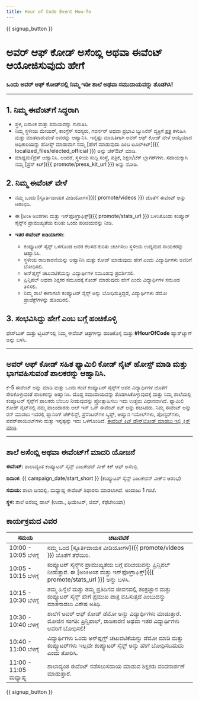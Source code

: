 ```yaml
---
title: Hour of Code Event How-To
---
```


{{ signup_button }}

# ಅವರ್ ಆಫ್‌ ಕೋಡ್ ಅಸೆಂಬ್ಲಿ ಅಥವಾ ಈವೆಂಟ್ ಆಯೋಜಿಸುವುದು ಹೇಗೆ

### ಒಂದು ಅವರ್ ಆಫ್ ಕೋಡ್‌ನಲ್ಲಿ ನಿಮ್ಮ ಇಡೀ ಶಾಲೆ ಅಥವಾ ಸಮುದಾಯವನ್ನು ತೊಡಗಿಸಿ!

* * *

## 1. ನಿಮ್ಮ ಈವೆಂಟ್‌ಗೆ ಸಿದ್ಧರಾಗಿ

- ಸ್ಥಳ, ದಿನಾಂಕ ಮತ್ತು ಸಮಯವನ್ನು ಗುರುತಿಸಿ.
- ನಿಮ್ಮ ಸ್ಥಳೀಯ ಮೇಯರ್, ಕಾಂಗ್ರೆಸ್‌ ಸದಸ್ಯರು, ಗವರ್ನರ್‌ ಅಥವಾ ಪ್ರಭಾವಿ ಬ್ಯುಸಿನೆಸ್ ವ್ಯಕ್ತಿಗೆ [ಪತ್ರ](https://hourofcode.com/promote/resources#sample-emails) ಕಳುಹಿಸಿ ಮತ್ತು ಮಾತನಾಡುವಂತೆ ಅವರನ್ನು ಆಹ್ವಾನಿಸಿ. ಇನ್ನಷ್ಟು ಮಾಹಿತಿಗಾಗಿ ಅವರ್ ಆಫ್ ಕೋಡ್‌ ವೇಳೆ ಆಯ್ಕೆಯಾದ ಅಧಿಕಾರಿಯನ್ನು ಹೋಸ್ಟ್‌ ಮಾಡುವಾಗ ನಮ್ಮ [ಹೇಗೆ ಮಾಡುವುದು ಎಂಬ ಟೂಲ್‌ಕಿಟ್]({{ localized_files/elected_official }}) ಅನ್ನು ಚೆಕ್ಔಟ್ ಮಾಡಿ.
- ಮಾಧ್ಯಮ/ಪ್ರೆಸ್ ಆಹ್ವಾನಿಸಿ. ಅಂದರೆ, ಸ್ಥಳೀಯ ಸುದ್ದಿ ಸಂಸ್ಥೆ, ಪತ್ರಿಕೆ, ಶಿಕ್ಷಣ/ಟೆಕ್ ಬ್ಲಾಗರ್‌ಗಳು. ಸಹಾಯಕ್ಕಾಗಿ ನಮ್ಮ [ಪ್ರೆಸ್ ಕಿಟ್]({{ promote/press_kit_url }}) ಅನ್ನು ನೋಡಿ.

## 2. ನಿಮ್ಮ ಈವೆಂಟ್‌ ವೇಳೆ

- ನಮ್ಮ ಒಂದು [ಸ್ಫೂರ್ತಿದಾಯಕ ವೀಡಿಯೋಗಳ]({{ promote/videos }}) ಜೊತೆಗೆ ಈವೆಂಟ್ ಅನ್ನು ಆರಂಭಿಸಿ.
- ಈ [ಅಂಕಿ ಅಂಶಗಳು ಮತ್ತು ಇನ್‌ಫೋಗ್ರಾಫಿಕ್ಸ್‌]({{ promote/stats_url }}) ಬಳಸಿಕೊಂಡು ಕಂಪ್ಯೂರ್ ಸೈನ್ಸ್‌ನ ಪ್ರಾಮುಖ್ಯತೆಯ ಕುರಿತು ಒಂದು ಪರಿಚಯವನ್ನು ನೀಡಿ.   
      
    
- **ಇತರ ಈವೆಂಟ್ ಐಡಿಯಾಗಳು**: 
    - ಕಂಪ್ಯೂಟರ್ ಸೈನ್ಸ್ ಒಳಗೊಂಡ ಅವರ ಕೆಲಸದ ಕುರಿತು ಚರ್ಚಿಸಲು ಸ್ಥಳೀಯ ಉದ್ಯಮದ ನಾಯಕರನ್ನು ಆಹ್ವಾನಿಸಿ.
    - ಸ್ಥಳೀಯ ರಾಜಕಾರಣಿಯನ್ನು ಆಹ್ವಾನಿಸಿ ಮತ್ತು ಕೋಡ್ ಮಾಡುವುದು ಹೇಗೆ ಎಂದು ವಿದ್ಯಾರ್ಥಿಗಳು ಅವರಿಗೆ ಬೋಧಿಸಲಿ.
    - ಅನ್‌ಪ್ಲಗ್ಡ್ ಚಟುವಟಿಕೆಯನ್ನು ವಿದ್ಯಾರ್ಥಿಗಳ ಸಮೂಹವು ಪ್ರದರ್ಶಿಸಲಿ.
    - ಪ್ರಿನ್ಸಿಪಲ್ ಅಥವಾ ಶಿಕ್ಷಕರ ಸಮೂಹಕ್ಕೆ ಕೋಡ್ ಮಾಡುವುದು ಹೇಗೆ ಎಂದು ವಿದ್ಯಾರ್ಥಿಗಳ ಸಮೂಹ ತಿಳಿಸಲಿ.
    - ನಿಮ್ಮ ಶಾಲೆ ಈಗಾಗಲೇ ಕಂಪ್ಯೂಟರ್ ಸೈನ್ಸ್ ಅನ್ನು ಬೋಧಿಸುತ್ತಿದ್ದರೆ, ವಿದ್ಯಾರ್ಥಿಗಳು ಡೆಮೋ ಪ್ರಾಜೆಕ್ಟ್‌ಗಳನ್ನು ಹೊಂದಿರಲಿ.

## 3. ಸಂಭವಿಸಿದ್ದು ಹೇಗೆ ಎಂಬ ಬಗ್ಗೆ ಹಂಚಿಕೊಳ್ಳಿ

ಫೇಸ್‌ಬುಕ್‌ ಮತ್ತು ಟ್ವಿಟರ್‌ನಲ್ಲಿ ನಿಮ್ಮ ಈವೆಂಟ್‌ ಚಿತ್ರಗಳನ್ನು ಹಂಚಿಕೊಳ್ಳಿ ಮತ್ತು **#HourOfCode** ಹ್ಯಾಶ್‌ಟ್ಯಾಗ್ ಅನ್ನು ಬಳಸಿ.

* * *

## ಅವರ್ ಆಫ್ ಕೋಡ್ ಸಹಿತ ಫ್ಯಾಮಿಲಿ ಕೋಡ್ ನೈಟ್ ಹೋಸ್ಟ್‌ ಮಾಡಿ ಮತ್ತು ಭಾಗವಹಿಸುವಂತೆ ಪಾಲಕರನ್ನು ಆಹ್ವಾನಿಸಿ.

ಕೆ-5 ಈವೆಂಟ್ ಅನ್ನು ಮಾಡಿ ಮತ್ತು ಒಂದು ಗಂಟೆ ಕಂಪ್ಯೂಟರ್ ಸೈನ್ಸ್‌ಗೆ ಅವರ ವಿದ್ಯಾರ್ಥಿಗಳ ಜೊತೆಗೆ ಸೇರಿಕೊಳ್ಳುವಂತೆ ಪಾಲಕರನ್ನು ಆಹ್ವಾನಿಸಿ. ದೊಡ್ಡ ಸಮುದಾಯವನ್ನು ತೊಡಗಿಸಿಕೊಳ್ಳುವುದಕ್ಕೆ ಮತ್ತು ನಿಮ್ಮ ಶಾಲೆಯಲ್ಲಿ ಕಂಪ್ಯೂಟರ್ ಸೈನ್ಸ್‌ಗೆ ಪಾಲಕರು ಬೆಂಬಲ ನೀಡುವುದನ್ನು ಪ್ರೋತ್ಸಾಹಿಸಲು ಇದು ಉತ್ತಮ ವಿಧಾನವಾಗಿದೆ. ಫ್ಯಾಮಿಲಿ ಕೋಡ್‌ ನೈಟ್‌ನಲ್ಲಿ ನಮ್ಮ ಪಾಲುದಾರರು ಆಲ್ ಇನ್ ಒನ್ ಈವೆಂಟ್ ಕಿಟ್ ಅನ್ನು ರಚಿಸಿದರು. ನಿಮ್ಮ ಈವೆಂಟ್ ಅನ್ನು ರನ್‌ ಮಾಡಲು ಇದರಲ್ಲಿ ಪ್ಲಾನಿಂಗ್‌ ಚೆಕ್‌ಲಿಸ್ಟ್‌, ಪ್ರೆಸೆಂಟರ್‌ಗಳ ಸ್ಕ್ರಿಪ್ಟ್, ಆಹ್ವಾನ ಇಮೇಲ್‌ಗಳು, ಪೋಸ್ಟರ್‌ಗಳು, ಪವರ್‌ಪಾಯಿಂಟ್‌ಗಳು ಮತ್ತು ಇನ್ನಷ್ಟನ್ನು ಇದು ಒಳಗೊಂಡಿದೆ. [ಈವೆಂಟ್ ಕಿಟ್ ಡೌನ್‌ಲೋಡ್‌ ಮಾಡಲು ಇಲ್ಲಿ ಕ್ಲಿಕ್ ಮಾಡಿ](http://www.familycodenight.org/DownloadCodeDotOrg.html).

* * *

## ಶಾಲೆ ಅಸೆಂಬ್ಲಿ ಅಥವಾ ಈವೆಂಟ್‌ಗೆ ಮಾದರಿ ಯೋಜನೆ

**ಈವೆಂಟ್‌:** ಶಾಲಾದ್ಯಂತ ಕಂಪ್ಯೂಟರ್ ಸೈನ್ಸ್ ಎಜುಕೇಶನ್‌ ವೀಕ್‌ ಕಿಕ್‌ ಆಫ್‌ ಅಸೆಂಬ್ಲಿ

**ದಿನಾಂಕ:** {{ campaign_date/start_short }} (ಕಂಪ್ಯೂಟರ್ ಸೈನ್ಸ್ ಎಜುಕೇಶನ್ ವೀಕ್‌ನ ಆರಂಭ)

**ಸಮಯ:** ಶಾಲಾ ದಿನದಲ್ಲಿ. ಮಧ್ಯಾಹ್ನ ಈವೆಂಟ್‌ ಶಿಫಾರಸು ಮಾಡಲಾಗಿದೆ. ಅಂದಾಜು 1 ಗಂಟೆ.

**ಸ್ಥಳ:** ಶಾಲೆ ಅಸೆಂಬ್ಲಿ ಹಾಲ್ (ಉದಾ., ಥಿಯೇಟರ್‌, ಜಿಮ್‌, ಕೆಫೆಟೇರಿಯಾ)

## ಕಾರ್ಯಕ್ರಮದ ವಿವರ

| ಸಮಯ                    | ಚಟುವಟಿಕೆ                                                                                                                                         |
| ---------------------- | ------------------------------------------------------------------------------------------------------------------------------------------------ |
| 10:00 - 10:05 ಬೆಳಗ್ಗೆ  | ನಮ್ಮ ಒಂದ [ಸ್ಫೂರ್ತಿದಾಯಕ ವೀಡಿಯೋಗಳ]({{ promote/videos }}) ಜೊತೆಗೆ ತೆರೆಯಿರಿ.                                                                          |
| 10:05 - 10:15 ಬೆಳಗ್ಗೆ  | ಕಂಪ್ಯೂಟರ್ ಸೈನ್ಸ್‌ನ ಪ್ರಾಮುಖ್ಯತೆಯ ಬಗ್ಗೆ ಪರಿಚಯವನ್ನು ಪ್ರಿನ್ಸಿಪಲ್ ನೀಡುತ್ತಾರೆ. ಈ [ಅಂಕಿಅಂಶ ಮತ್ತು ಇನ್‌ಫೋಗ್ರಾಫಿಕ್ಸ್]({{ promote/stats_url }}) ಅನ್ನು ಬಳಸಿ. |
| 10:15 - 10:30 ಬೆಳಗ್ಗೆ  | ತಮ್ಮ ಹಿನ್ನೆಲೆ ಮತ್ತು ತಮ್ಮ ಪ್ರತಿದಿನದ ಜೀವನದಲ್ಲಿ ತಂತ್ರಜ್ಞಾನ ಮತ್ತು ಕಂಪ್ಯೂಟರ್ ಸೈನ್ಸ್‌ ಹೇಗೆ ಪ್ರಮುಖ ಪಾತ್ರ ವಹಿಸುತ್ತದೆ ಎಂಬುದನ್ನು ಮಾತನಾಡಲು ವಿಶೇಷ ಅತಿಥಿ.     |
| 10:30 - 10:40 ಬೆಳಗ್ಗೆ  | ಶಾಲೆಗೆ ಅವರ್ ಆಫ್ ಕೋಡ್ ಡೆಮೋ ಅನ್ನು ವಿದ್ಯಾರ್ಥಿಗಳು ಮಾಡುತ್ತಾರೆ. ಮೋಜಿನ ಸಂಗತಿ: ಪ್ರಿನ್ಸಿಪಾಲ್, ರಾಜಕಾರಣಿ ಅಥವಾ ಇತರ ವಿದ್ಯಾರ್ಥಿಗಳು ಅವರಿಗೆ ಬೋಧಿಸಲಿ!             |
| 10:40 - 11:00 ಬೆಳಗ್ಗೆ  | ವಿದ್ಯಾರ್ಥಿಗಳು ಒಂದು ಅನ್‌ಪ್ಲಗ್ಡ್‌ ಚಟುವಟಿಕೆಯನ್ನು ಡೆಮೋ ಮಾಡಿ ಮತ್ತು ಕಂಪ್ಯೂಟರ್‌ಗಳು ಇಲ್ಲದೇ ಕಂಪ್ಯೂಟರ್ ಸೈನ್ಸ್ ಅನ್ನು ಹೇಗೆ ಬೋಧಿಸಬಹುದು ಎಂದು ತೋರಿಸಿ.           |
| 11:00 - 11:05 ಮಧ್ಯಾಹ್ನ | ಶಾಲಾದ್ಯಂತ ಈವೆಂಟ್ ನಡೆಸಲುಸಹಾಯ ಮಾಡುವ ಶಿಕ್ಷಕರು ವಂದನಾರ್ಪಣೆ ಮಾಡುತ್ತಾರೆ.                                                                                |

{{ signup_button }}